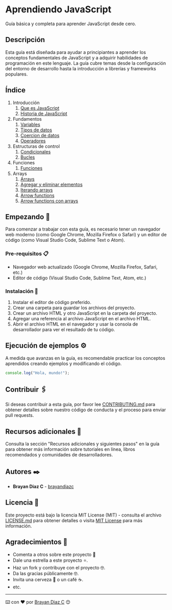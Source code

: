# Aprendiendo JavaScript

Guía básica y completa para aprender JavaScript desde cero.

## Descripción

Esta guía está diseñada para ayudar a principiantes a aprender los conceptos fundamentales de JavaScript y a adquirir habilidades de programación en este lenguaje. La guía cubre temas desde la configuración del entorno de desarrollo hasta la introducción a librerías y frameworks populares.

## Índice

1. Introducción
   1. [Que es JavaScript](./01-introduccion/01-que-es-javascript.md)
   2. [Historia de JavaScript](./01-introduccion/02-historia-javascript.md)
2. Fundamentos
   1. [Variables](./02-fundamentos/01-variables.md)
   2. [Tipos de datos](./02-fundamentos/02-tipos-de-datos.md)
   3. [Coercion de datos](./02-fundamentos/03-coercion-de-datos.md)
   4. [Operadores](./02-fundamentos/04-operadores.md)
3. Estructuras de control
   1. [Condicionales](./03-estructuras-de-control/01-condicionales.md)
   2. [Bucles](./03-estructuras-de-control/02-bucles.md)
4. Funciones
   1. [Funciones](./04-funciones/01-funciones.md)
5. Arrays
   1. [Arrays](./05-arrays/01-arrays.md)
   2. [Agregar y eliminar elementos](./05-arrays/02-agregar-y-eliminar-elementos.md)
   3. [Iterando arrays](./05-arrays/03-iterando-arrays.md)
   4. [Arrow functions](./05-arrays/04-arrow-functions.md)
   5. [Arrow functions con arrays](./05-arrays/05-arrow-functions-con-arrays.md)

## Empezando 🚀

Para comenzar a trabajar con esta guía, es necesario tener un navegador web moderno (como Google Chrome, Mozilla Firefox o Safari) y un editor de código (como Visual Studio Code, Sublime Text o Atom).

### Pre-requisitos 📋

* Navegador web actualizado (Google Chrome, Mozilla Firefox, Safari, etc.)
* Editor de código (Visual Studio Code, Sublime Text, Atom, etc.)

### Instalación 🔧

1. Instalar el editor de código preferido.
2. Crear una carpeta para guardar los archivos del proyecto.
3. Crear un archivo HTML y otro JavaScript en la carpeta del proyecto.
4. Agregar una referencia al archivo JavaScript en el archivo HTML.
5. Abrir el archivo HTML en el navegador y usar la consola de desarrollador para ver el resultado de tu código.

## Ejecución de ejemplos ⚙️

A medida que avanzas en la guía, es recomendable practicar los conceptos aprendidos creando ejemplos y modificando el código.

```javascript
console.log("Hola, mundo!");
```

## Contribuir 🖇️

Si deseas contribuir a esta guía, por favor lee [CONTRIBUTING.md](https://gist.github.com/tu_usuario_github/xxxxxx) para obtener detalles sobre nuestro código de conducta y el proceso para enviar pull requests.

## Recursos adicionales 📖

Consulta la sección "Recursos adicionales y siguientes pasos" en la guía para obtener más información sobre tutoriales en línea, libros recomendados y comunidades de desarrolladores.

## Autores ✒️

* **Brayan Diaz C** - [brayandiazc](https://github.com/brayandiazc)

## Licencia 📄

Este proyecto está bajo la licencia MIT License (MIT) - consulta el archivo [LICENSE.md](LICENSE.md) para obtener detalles o visita [MIT License](https://opensource.org/licenses/MIT) para más información.

## Agradecimientos 🎁

* Comenta a otros sobre este proyecto 📢
* Dale una estrella a este proyecto ⭐️.
* Haz un fork y contribuye con el proyecto 🤓.
* Da las gracias públicamente 🤓.
* Invita una cerveza 🍺 o un café ☕.
* etc.

---
⌨️ con ❤️ por [Brayan Diaz C](https://github.com/brayandiazc) 😊
